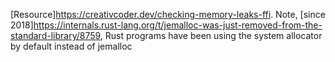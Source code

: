 [Resource]<https://creativcoder.dev/checking-memory-leaks-ffi>. Note, [since 2018]<https://internals.rust-lang.org/t/jemalloc-was-just-removed-from-the-standard-library/8759>, Rust programs have been using the system allocator by default instead of jemalloc 
